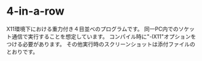 # 4-in-a-row

X11環境下における重力付き４目並べのプログラムです。
同一PC内でのソケット通信で実行することを想定しています。
コンパイル時に"-lX11"オプションをつける必要があります。
その他実行時のスクリーンショットは添付ファイルのとおりです。
